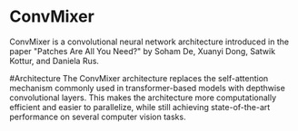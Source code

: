 # ConvMixer
ConvMixer is a convolutional neural network architecture introduced in the paper "Patches Are All You Need?" by Soham De, Xuanyi Dong, Satwik Kottur, and Daniela Rus.

#Architecture
The ConvMixer architecture replaces the self-attention mechanism commonly used in transformer-based models with depthwise convolutional layers. This makes the architecture more computationally efficient and easier to parallelize, while still achieving state-of-the-art performance on several computer vision tasks.
